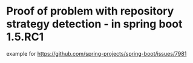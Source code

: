 # Proof of problem with repository strategy detection - in spring boot 1.5.RC1

example for https://github.com/spring-projects/spring-boot/issues/7981
